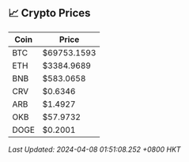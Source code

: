 ## 📈 Crypto Prices

| Coin | Price |
| ---- | ----- |
| BTC | $69753.1593 |
| ETH | $3384.9689 |
| BNB | $583.0658 |
| CRV | $0.6346 |
| ARB | $1.4927 |
| OKB | $57.9732 |
| DOGE | $0.2001 |

_Last Updated: 2024-04-08 01:51:08.252 +0800 HKT_